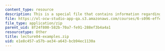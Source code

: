 ```yaml
---
content_type: resource
description: This is a special file that contains information regarding lecture 4.
file: https://ol-ocw-studio-app-qa.s3.amazonaws.com/courses/6-s096-effective-programming-in-c-and-c-january-iap-2014/e1e8c457a57bae34a643bcb94ec1130a_lecture04-examples.zip
file_type: application/zip
parent_uid: 8f24f800-582b-70a7-fe91-288ef3b4a4a1
resourcetype: Other
title: lecture04-examples.zip
uid: e1e8c457-a57b-ae34-a643-bcb94ec1130a
---
```

